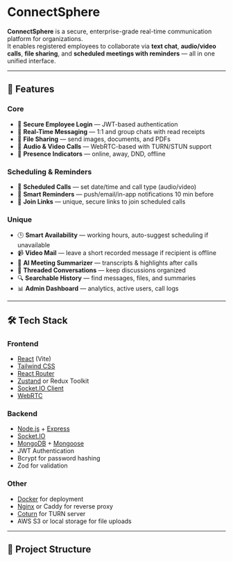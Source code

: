# ConnectSphere

**ConnectSphere** is a secure, enterprise-grade real-time communication platform for organizations.  
It enables registered employees to collaborate via **text chat**, **audio/video calls**, **file sharing**, and **scheduled meetings with reminders** — all in one unified interface.

---

## 🚀 Features

### Core
- 🔐 **Secure Employee Login** — JWT-based authentication
- 💬 **Real-Time Messaging** — 1:1 and group chats with read receipts
- 📁 **File Sharing** — send images, documents, and PDFs
- 🎥 **Audio & Video Calls** — WebRTC-based with TURN/STUN support
- 👤 **Presence Indicators** — online, away, DND, offline

### Scheduling & Reminders
- 📅 **Scheduled Calls** — set date/time and call type (audio/video)
- 🔔 **Smart Reminders** — push/email/in-app notifications 10 min before
- 🔗 **Join Links** — unique, secure links to join scheduled calls

### Unique
- 🕒 **Smart Availability** — working hours, auto-suggest scheduling if unavailable
- 📹 **Video Mail** — leave a short recorded message if recipient is offline
- 🧠 **AI Meeting Summarizer** — transcripts & highlights after calls
- 🧵 **Threaded Conversations** — keep discussions organized
- 🔍 **Searchable History** — find messages, files, and summaries
- 📊 **Admin Dashboard** — analytics, active users, call logs

---

## 🛠 Tech Stack

### Frontend
- [React](https://reactjs.org/) (Vite)
- [Tailwind CSS](https://tailwindcss.com/)
- [React Router](https://reactrouter.com/)
- [Zustand](https://github.com/pmndrs/zustand) or Redux Toolkit
- [Socket.IO Client](https://socket.io/)
- [WebRTC](https://webrtc.org/)

### Backend
- [Node.js](https://nodejs.org/) + [Express](https://expressjs.com/)
- [Socket.IO](https://socket.io/)
- [MongoDB](https://www.mongodb.com/) + [Mongoose](https://mongoosejs.com/)
- JWT Authentication
- Bcrypt for password hashing
- Zod for validation

### Other
- [Docker](https://www.docker.com/) for deployment
- [Nginx](https://www.nginx.com/) or Caddy for reverse proxy
- [Coturn](https://github.com/coturn/coturn) for TURN server
- AWS S3 or local storage for file uploads

---

## 📂 Project Structure

